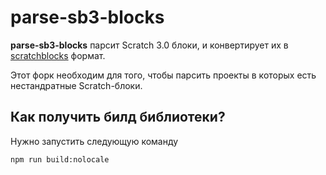 # parse-sb3-blocks
**parse-sb3-blocks** парсит Scratch 3.0 блоки, и конвертирует их в [scratchblocks](https://github.com/scratchblocks/scratchblocks) формат.

Этот форк необходим для того, чтобы парсить проекты в которых есть нестандратные Scratch-блоки.

## Как получить билд библиотеки?

Нужно запустить следующую команду

```bash
npm run build:nolocale
```